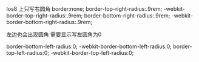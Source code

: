 Ios8 上只写右圆角 
border:none;
border-top-right-radius:.9rem;
-webkit-border-top-right-radius:.9rem;
border-bottom-right-radius:.9rem;
-webkit-border-bottom-right-radius:.9rem;

左边也会出现圆角
需要显示写左圆角为0

border-bottom-left-radius:0;
-webkit-border-bottom-left-radius:0;
border-top-left-radius:0;
-webkit-border-top-left-radius:0;
